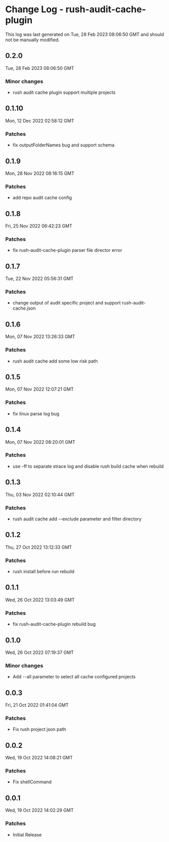 # Change Log - rush-audit-cache-plugin

This log was last generated on Tue, 28 Feb 2023 08:06:50 GMT and should not be manually modified.

## 0.2.0
Tue, 28 Feb 2023 08:06:50 GMT

### Minor changes

- rush audit cache plugin support multiple projects

## 0.1.10
Mon, 12 Dec 2022 02:58:12 GMT

### Patches

- fix outputFolderNames bug and support schema

## 0.1.9
Mon, 28 Nov 2022 08:16:15 GMT

### Patches

- add repo audit cache config

## 0.1.8
Fri, 25 Nov 2022 06:42:23 GMT

### Patches

- fix rush-audit-cache-plugin parser file director error

## 0.1.7
Tue, 22 Nov 2022 05:56:31 GMT

### Patches

- change output of audit specific project and support rush-audit-cache.json

## 0.1.6
Mon, 07 Nov 2022 13:26:33 GMT

### Patches

- rush audit cache add some low risk path

## 0.1.5
Mon, 07 Nov 2022 12:07:21 GMT

### Patches

- fix linux parse log bug

## 0.1.4
Mon, 07 Nov 2022 08:20:01 GMT

### Patches

- use -ff to separate strace log and disable rush build cache when rebuild

## 0.1.3
Thu, 03 Nov 2022 02:10:44 GMT

### Patches

- rush audit cache add --exclude parameter and filter directory

## 0.1.2
Thu, 27 Oct 2022 13:12:33 GMT

### Patches

- rush install before run rebuild

## 0.1.1
Wed, 26 Oct 2022 13:03:49 GMT

### Patches

- fix rush-audit-cache-plugin rebuild bug

## 0.1.0
Wed, 26 Oct 2022 07:19:37 GMT

### Minor changes

- Add --all parameter to select all cache configured projects

## 0.0.3
Fri, 21 Oct 2022 01:41:04 GMT

### Patches

- Fix rush project json path

## 0.0.2
Wed, 19 Oct 2022 14:08:21 GMT

### Patches

- Fix shellCommand

## 0.0.1
Wed, 19 Oct 2022 14:02:29 GMT

### Patches

- Initial Release

